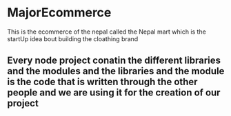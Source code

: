 # MajorEcommerce
This is the ecommerce of  the nepal called the Nepal mart which is the startUp idea bout building  the cloathing brand


## Every node project conatin the different libraries and the modules and the libraries and the module is the code that is written through the other people and we are using it for the creation of our project


